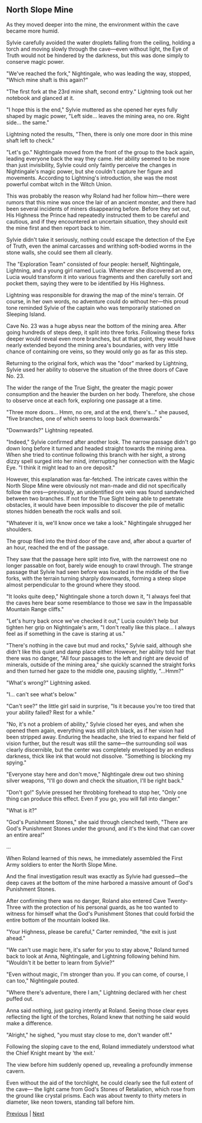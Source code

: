 ## North Slope Mine
As they moved deeper into the mine, the environment within the cave became more humid.

Sylvie carefully avoided the water droplets falling from the ceiling, holding a torch and moving slowly through the cave—even without light, the Eye of Truth would not be hindered by the darkness, but this was done simply to conserve magic power.

"We've reached the fork," Nightingale, who was leading the way, stopped, "Which mine shaft is this again?"

"The first fork at the 23rd mine shaft, second entry." Lightning took out her notebook and glanced at it.

"I hope this is the end," Sylvie muttered as she opened her eyes fully shaped by magic power, "Left side... leaves the mining area, no ore. Right side... the same."

Lightning noted the results, "Then, there is only one more door in this mine shaft left to check."

"Let's go." Nightingale moved from the front of the group to the back again, leading everyone back the way they came. Her ability seemed to be more than just invisibility, Sylvie could only faintly perceive the changes in Nightingale's magic power, but she couldn't capture her figure and movements. According to Lightning's introduction, she was the most powerful combat witch in the Witch Union.

This was probably the reason why Roland had her follow him—there were rumors that this mine was once the lair of an ancient monster, and there had been several incidents of miners disappearing before. Before they set out, His Highness the Prince had repeatedly instructed them to be careful and cautious, and if they encountered an uncertain situation, they should exit the mine first and then report back to him.

Sylvie didn't take it seriously, nothing could escape the detection of the Eye of Truth, even the animal carcasses and writhing soft-bodied worms in the stone walls, she could see them all clearly.



The "Exploration Team" consisted of four people: herself, Nightingale, Lightning, and a young girl named Lucia. Whenever she discovered an ore, Lucia would transform it into various fragments and then carefully sort and pocket them, saying they were to be identified by His Highness.



Lightning was responsible for drawing the map of the mine's terrain. Of course, in her own words, no adventure could do without her—this proud tone reminded Sylvie of the captain who was temporarily stationed on Sleeping Island.



Cave No. 23 was a huge abyss near the bottom of the mining area. After going hundreds of steps deep, it split into three forks. Following these forks deeper would reveal even more branches, but at that point, they would have nearly extended beyond the mining area's boundaries, with very little chance of containing ore veins, so they would only go as far as this step.



Returning to the original fork, which was the "door" marked by Lightning, Sylvie used her ability to observe the situation of the three doors of Cave No. 23.



The wider the range of the True Sight, the greater the magic power consumption and the heavier the burden on her body. Therefore, she chose to observe once at each fork, exploring one passage at a time.



"Three more doors... Hmm, no ore, and at the end, there's..." she paused, "five branches, one of which seems to loop back downwards."



"Downwards?" Lightning repeated.



"Indeed," Sylvie confirmed after another look. The narrow passage didn't go down long before it turned and headed straight towards the mining area. When she tried to continue following this branch with her sight, a strong dizzy spell surged into her mind, interrupting her connection with the Magic Eye. "I think it might lead to an ore deposit."



However, this explanation was far-fetched. The intricate caves within the North Slope Mine were obviously not man-made and did not specifically follow the ores—previously, an unidentified ore vein was found sandwiched between two branches. If not for the True Sight being able to penetrate obstacles, it would have been impossible to discover the pile of metallic stones hidden beneath the rock walls and soil.



"Whatever it is, we'll know once we take a look." Nightingale shrugged her shoulders.



The group filed into the third door of the cave and, after about a quarter of an hour, reached the end of the passage.



They saw that the passage here split into five, with the narrowest one no longer passable on foot, barely wide enough to crawl through. The strange passage that Sylvie had seen before was located in the middle of the five forks, with the terrain turning sharply downwards, forming a steep slope almost perpendicular to the ground where they stood.



"It looks quite deep," Nightingale shone a torch down it, "I always feel that the caves here bear some resemblance to those we saw in the Impassable Mountain Range cliffs."



"Let's hurry back once we've checked it out," Lucia couldn't help but tighten her grip on Nightingale's arm, "I don't really like this place... I always feel as if something in the cave is staring at us."



"There's nothing in the cave but mud and rocks," Sylvie said, although she didn't like this quiet and damp place either. However, her ability told her that there was no danger, "All four passages to the left and right are devoid of minerals, outside of the mining area," she quickly scanned the straight forks and then turned her gaze to the middle one, pausing slightly, "...Hmm?"



"What's wrong?" Lightning asked.



"I... can't see what's below."



"Can't see?" the little girl said in surprise, "Is it because you're too tired that your ability failed? Rest for a while."



"No, it's not a problem of ability," Sylvie closed her eyes, and when she opened them again, everything was still pitch black, as if her vision had been stripped away. Enduring the headache, she tried to expand her field of vision further, but the result was still the same—the surrounding soil was clearly discernible, but the center was completely enveloped by an endless darkness, thick like ink that would not dissolve. "Something is blocking my spying."



"Everyone stay here and don't move," Nightingale drew out two shining silver weapons, "I'll go down and check the situation, I'll be right back."



"Don't go!" Sylvie pressed her throbbing forehead to stop her, "Only one thing can produce this effect. Even if you go, you will fall into danger."



"What is it?"



"God's Punishment Stones," she said through clenched teeth, "There are God's Punishment Stones under the ground, and it's the kind that can cover an entire area!"



...

When Roland learned of this news, he immediately assembled the First Army soldiers to enter the North Slope Mine.



And the final investigation result was exactly as Sylvie had guessed—the deep caves at the bottom of the mine harbored a massive amount of God's Punishment Stones.



After confirming there was no danger, Roland also entered Cave Twenty-Three with the protection of his personal guards, as he too wanted to witness for himself what the God's Punishment Stones that could forbid the entire bottom of the mountain looked like.



"Your Highness, please be careful," Carter reminded, "the exit is just ahead."

"We can't use magic here, it's safer for you to stay above," Roland turned back to look at Anna, Nightingale, and Lightning following behind him. "Wouldn't it be better to learn from Sylvie?"

"Even without magic, I'm stronger than you. If you can come, of course, I can too," Nightingale pouted.

"Where there's adventure, there I am," Lightning declared with her chest puffed out.

Anna said nothing, just gazing intently at Roland. Seeing those clear eyes reflecting the light of the torches, Roland knew that nothing he said would make a difference.

"Alright," he sighed, "you must stay close to me, don't wander off."

Following the sloping cave to the end, Roland immediately understood what the Chief Knight meant by 'the exit.'

The view before him suddenly opened up, revealing a profoundly immense cavern.

Even without the aid of the torchlight, he could clearly see the full extent of the cave— the light came from God's Stones of Retaliation, which rose from the ground like crystal prisms. Each was about twenty to thirty meters in diameter, like neon towers, standing tall before him.





[Previous](CH0271.md) | [Next](CH0273.md)
